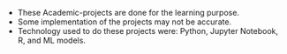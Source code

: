 - These Academic-projects are done for the learning purpose.
- Some implementation of the projects may not be accurate.
- Technology used to do these projects were: Python, Jupyter Notebook, R, and ML models.

